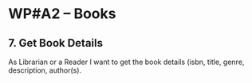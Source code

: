 # WP#A2 – Books
## 7. Get Book Details
As Librarian or a Reader I want to get the book details (isbn, title, genre, description, author(s).
